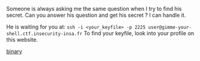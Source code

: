 Someone is always asking me the same question when I try to find his secret. Can you answer his question and get his secret ? I can handle it.

He is waiting for you at: `ssh -i <your_keyfile> -p 2225 user@gimme-your-shell.ctf.insecurity-insa.fr`
To find your keyfile, look into your profile on this website.

[binary](https://static.ctf.insecurity-insa.fr/de3560ce34d9bd8e7555cf409bca7ecdd3dbe86b.tar.gz)